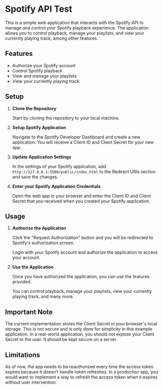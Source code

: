 # Spotify API Test

This is a simple web application that interacts with the Spotify API to manage and control your Spotify playback experience. The application allows you to control playback, manage your playlists, and view your currently playing track, among other features.

## Features

- Authorize your Spotify account
- Control Spotify playback
- View and manage your playlists
- View your currently playing track

## Setup

1. **Clone the Repository**

   Start by cloning the repository to your local machine.

2. **Setup Spotify Application**

   Navigate to the Spotify Developer Dashboard and create a new application. You will receive a Client ID and Client Secret for your new app.

3. **Update Application Settings**

   In the settings of your Spotify application, add `http://127.0.0.1:5500/public/index.html` to the Redirect URIs section and save the changes.

4. **Enter your Spotify Application Credentials**

   Open the web app in your browser and enter the Client ID and Client Secret that you received when you created your Spotify application.

## Usage

1. **Authorize the Application**

   Click the "Request Authorization" button and you will be redirected to Spotify's authorization screen. 

   Login with your Spotify account and authorize the application to access your account.

2. **Use the Application**

   Once you have authorized the application, you can use the features provided. 

   You can control playback, manage your playlists, view your currently playing track, and many more.

## Important Note

The current implementation stores the Client Secret in your browser's local storage. This is not secure and is only done for simplicity in this example application. In a real-world application, you should not expose your Client Secret to the user. It should be kept secure on a server.

## Limitations

As of now, the app needs to be reauthorized every time the access token expires because it doesn't handle token refreshes. In a production app, you would want to implement a way to refresh the access token when it expires without user intervention.

